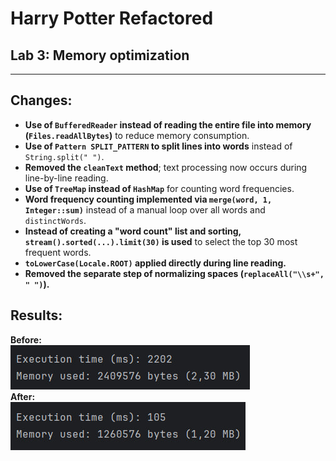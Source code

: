 # Harry Potter Refactored
## Lab 3: Memory optimization

---

## Changes:

- **Use of `BufferedReader` instead of reading the entire file into memory (`Files.readAllBytes`)** to reduce memory consumption.
- **Use of `Pattern SPLIT_PATTERN` to split lines into words** instead of `String.split(" ")`.
- **Removed the `cleanText` method**; text processing now occurs during line-by-line reading.
- **Use of `TreeMap` instead of `HashMap`** for counting word frequencies.
- **Word frequency counting implemented via `merge(word, 1, Integer::sum)`** instead of a manual loop over all words and `distinctWords`.
- **Instead of creating a "word count" list and sorting, `stream().sorted(...).limit(30)` is used** to select the top 30 most frequent words.
- **`toLowerCase(Locale.ROOT)` applied directly during line reading.**
- **Removed the separate step of normalizing spaces (`replaceAll("\\s+", " ")`).**

## Results:
**Before:**<br>
![Before](images/before.jpg)
<br>**After:**<br>
![Before](images/memory.jpg)
